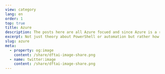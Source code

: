 ```yaml
---
view: category
lang: en
order: 1
top: true
title: Azure
description: The posts here are all Azure focued and since Azure is a rather large umbrella, it means they could pertain to anything from Azure Automation, to Functions, Azure AD, Azure resource deployment etc etc. Here is where I think most of the people will spend thier time since it information that can used quickly. Not just theory about PowerShell or automation but rather how to achieve something specific in Azure.
excerpt: Not just theory about PowerShell or automation but rather how to achieve something specific in Azure
slug: azure
meta:
  - property: og:image
    content: /share/dftai-image-share.png
  - name: twitter:image
    content: /share/dftai-image-share.png
---
```

